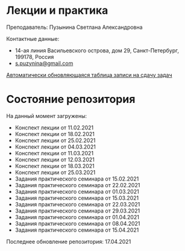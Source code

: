 # Лекции и практика

Преподаватель: Пузынина Светлана Александровна

Контактные данные:
+ 14-ая линия Васильевского острова, дом 29, Санкт-Петербург, 199178, Россия
+ s.puzynina@gmail.com

[Автоматически обновляющаяся таблица записи на сдачу задач](https://docs.google.com/spreadsheets/d/15gJt2zz7g4LpwFXTJsnL8thlpiabT79xNSt9tReH3dA/edit#gid=0)

# Состояние репозитория

На данный момент загружены:
+ Конспект лекции от 11.02.2021
+ Конспект лекции от 18.02.2021
+ Конспект лекции от 25.02.2021
+ Конспект лекции от 04.03.2021
+ Конспект лекции от 11.03.2021
+ Конспект лекции от 12.03.2021
+ Конспект лекции от 18.03.2021
+ Конспект лекции от 25.03.2021
+ Задания практического семинара от 15.02.2021
+ Задания практического семинара от 22.02.2021
+ Задания практического семинара от 01.03.2021
+ Задания практического семинара от 15.03.2021
+ Задания практического семинара от 22.03.2021
+ Задания практического семинара от 29.03.2021
+ Задания практического семинара от 01.04.2021
+ Задания практического семинара от 08.04.2021
+ Задания практического семинара от 15.04.2021

Последнее обновление репозитория: 17.04.2021

